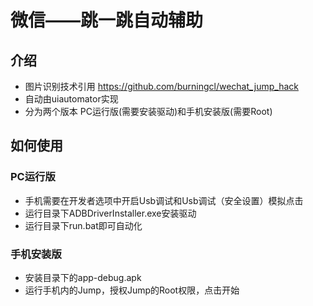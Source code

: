 # 微信——跳一跳自动辅助
## 介绍
* 图片识别技术引用 https://github.com/burningcl/wechat_jump_hack
* 自动由uiautomator实现
* 分为两个版本 PC运行版(需要安装驱动)和手机安装版(需要Root)
## 如何使用
### PC运行版
* 手机需要在开发者选项中开启Usb调试和Usb调试（安全设置）模拟点击
* 运行目录下ADBDriverInstaller.exe安装驱动
* 运行目录下run.bat即可自动化
### 手机安装版
* 安装目录下的app-debug.apk
* 运行手机内的Jump，授权Jump的Root权限，点击开始
